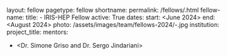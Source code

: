 layout: fellow
pagetype: fellow
shortname: <shindesc>
permalink: /fellows/<shindesc>.html
fellow-name: <Sara Shinde>
title: <Sara Shinde> - IRIS-HEP Fellow
active: True
dates:
  start: <June 2024>
  end: <August 2024>
photo: /assets/images/team/fellows-2024/<Sara>-<Shinde>.jpg
institution: <University of Cincinnati>
project_title: <Charged Particle Reconstruction at the Muon Collider>
mentors:
  - <Dr. Simone Griso and Dr. Sergo Jindariani>